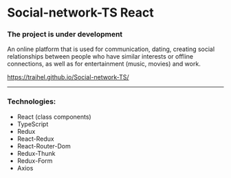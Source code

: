 # Social-network-TS React

### The project is under development

An online platform that is used for communication, dating, creating social relationships between people who have similar
interests or offline connections, as well as for entertainment (music, movies) and work.

https://traihel.github.io/Social-network-TS/

---

### Technologies:

- React (class components)
- TypeScript
- Redux
- React-Redux
- React-Router-Dom
- Redux-Thunk
- Redux-Form
- Axios
